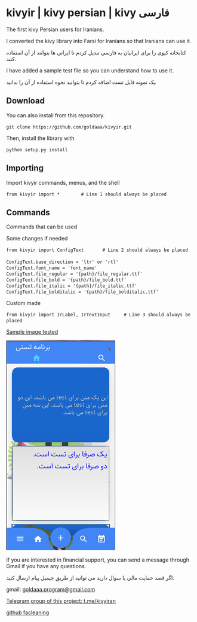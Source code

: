 # kivyir | kivy persian | kivy فارسی

The first kivy Persian users for Iranians.

I converted the kivy library into Farsi for Iranians so that Iranians can use it.

کتابخانه کیوی را برای ایرانیان به فارسی تبدیل کردم تا ایرانی ها بتوانند از آن استفاده کنند.

I have added a sample test file so you can understand how to use it.

یک نمونه فایل تست اضافه کردم تا بتوانید نحوه استفاده از آن را بدانید.


Download
--------

You can also install from this repository.

    git clone https://github.com/goldaaa/kivyir.git

Then, install the library with

    python setup.py install


Importing
---------

Import kivyir commands, menus, and the shell

    from kivyir import *        # Line 1 should always be placed


Commands
--------

Commands that can be used
    
Some changes if needed

    from kivyir import ConfigText       # Line 2 should always be placed
    
    ConfigText.base_direction = 'ltr' or 'rtl'
    ConfigText.font_name = 'font_name'
    ConfigText.file_regular = '{path}/file_regular.ttf'
    ConfigText.file_bold = '{path}/file_bold.ttf'
    ConfigText.file_italic = '{path}/file_italic.ttf'
    ConfigText.file_bolditalic = '{path}/file_bolditalic.ttf'

Custom made

    from kivyir import IrLabel, IrTextInput     # Line 3 should always be placed

[Sample image tested](https://github.com/goldaaa/kivyir/blob/main/test/sampel_test.png)

![](https://github.com/goldaaa/kivyir/blob/main/test/sampel_test.png)


If you are interested in financial support, you can send a message through Gmail if you have any questions.

اگر قصد حمایت مالی یا سوال دارید می توانید از طریق جیمیل پیام ارسال کنید.

gmail: goldaaa.program@gmail.com

[Telegram group of this project: t.me/kivyiran](http://t.me/kivyiran)

[github facleaning](https://github.com/goldaaa/kivyir)
